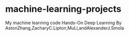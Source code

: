 # machine-learning-projects
My machine learning code
Hands-On Deep Learning By  AstonZhang,ZacharyC.Lipton,MuLi,andAlexanderJ.Smola
